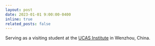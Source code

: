 ```yaml
---
layout: post
date: 2023-01-01 9:00:00-0400
inline: true
related_posts: false
---
```


Serving as a visiting student at the [UCAS Institute](https://wiucas.ac.cn/en/) in Wenzhou, China.
